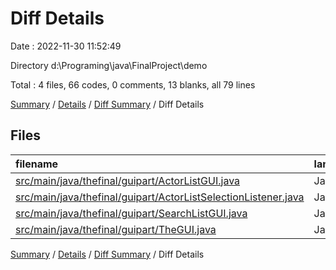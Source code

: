 # Diff Details

Date : 2022-11-30 11:52:49

Directory d:\\Programing\\java\\FinalProject\\demo

Total : 4 files,  66 codes, 0 comments, 13 blanks, all 79 lines

[Summary](results.md) / [Details](details.md) / [Diff Summary](diff.md) / Diff Details

## Files
| filename | language | code | comment | blank | total |
| :--- | :--- | ---: | ---: | ---: | ---: |
| [src/main/java/thefinal/guipart/ActorListGUI.java](/src/main/java/thefinal/guipart/ActorListGUI.java) | Java | -20 | -4 | -2 | -26 |
| [src/main/java/thefinal/guipart/ActorListSelectionListener.java](/src/main/java/thefinal/guipart/ActorListSelectionListener.java) | Java | 24 | 4 | 5 | 33 |
| [src/main/java/thefinal/guipart/SearchListGUI.java](/src/main/java/thefinal/guipart/SearchListGUI.java) | Java | 53 | 0 | 8 | 61 |
| [src/main/java/thefinal/guipart/TheGUI.java](/src/main/java/thefinal/guipart/TheGUI.java) | Java | 9 | 0 | 2 | 11 |

[Summary](results.md) / [Details](details.md) / [Diff Summary](diff.md) / Diff Details